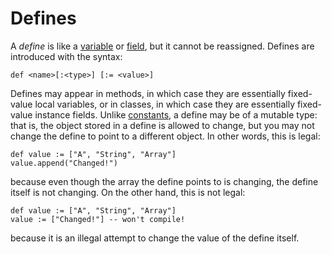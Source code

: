 Defines
=======

A *define* is like a [variable](variables.html) or [field](fields.html), but it 
cannot be reassigned. Defines are introduced with the syntax:

    def <name>[:<type>] [:= <value>]

Defines may appear in methods, in which case they are essentially fixed-value
local variables, or in classes, in which case they are essentially fixed-value
instance fields. Unlike [constants](constants.html), a define may be of a 
mutable type: that is, the object stored in a define is allowed to change, but 
you may not change the define to point to a different object. In other words, 
this is legal:

    def value := ["A", "String", "Array"]
    value.append("Changed!")

because even though the array the define points to is changing, the define 
itself is not changing. On the other hand, this is not legal:

    def value := ["A", "String", "Array"]
    value := ["Changed!"] -- won't compile!

because it is an illegal attempt to change the value of the define itself.
